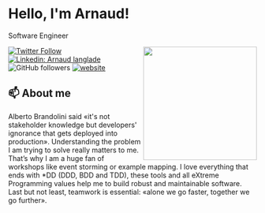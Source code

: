 # Hello, I'm Arnaud!

Software Engineer

<img align='right' src="https://media.giphy.com/media/M9gbBd9nbDrOTu1Mqx/giphy.gif" width="230">

[![Twitter Follow](https://img.shields.io/twitter/follow/arnolanglade?label=Follow)]([https://twitter.com/intent/follow?screen_name=arnolanglade](https://twitter.com/arnolanglade))
[![Linkedin: Arnaud langlade](https://img.shields.io/badge/-Arnaud Langlade-blue?style=flat-square&logo=Linkedin&logoColor=white&link=https://www.linkedin.com/in/arnaudlanglade/)](https://www.linkedin.com/in/arnaudlanglade/)
![GitHub followers](https://img.shields.io/github/followers/arnolanglade?label=Follow&style=social)
[![website](https://img.shields.io/badge/Website-46a2f1.svg?&style=flat-square&logo=Google-Chrome&logoColor=white&link=http://arnolanglade.github.io)](http://arnolanglade.github.io)

## 📫 About me

Alberto Brandolini said «it's not stakeholder knowledge but developers' ignorance that gets deployed into production». Understanding the problem I am trying to solve really matters to me. That’s why I am a huge fan of workshops like event storming or example mapping. I love everything that ends with *DD (DDD, BDD and TDD), these tools and all eXtreme Programming values help me to build robust and maintainable software. Last but not least, teamwork is essential: «alone we go faster, together we go further».
